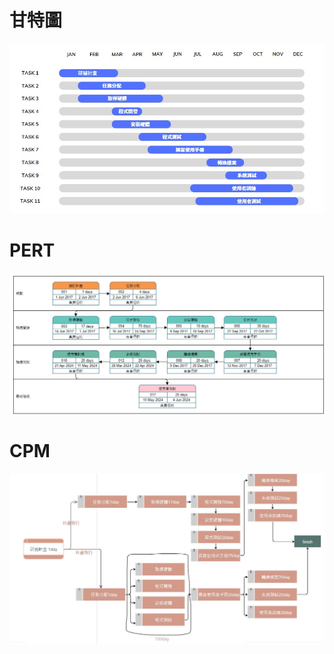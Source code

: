 # 甘特圖
![C110118111_1](C110118111_1.jpg "甘特圖")
# PERT
![pert](pert.jpg "pert")
# CPM
![CPM](CPM.jpg "CPM")
